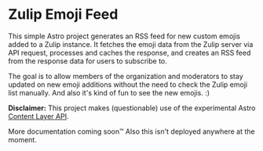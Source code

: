 # Zulip Emoji Feed

This simple Astro project generates an RSS feed for new custom emojis added to a Zulip instance. It fetches the emoji data from the Zulip server via API request, processes and caches the response, and creates an RSS feed from the response data for users to subscribe to.

The goal is to allow members of the organization and moderators to stay updated on new emoji additions without the need to check the Zulip emoji list manually. And also it's kind of fun to see the new emojis. :)

**Disclaimer:** This project makes (questionable) use of the experimental Astro [Content Layer API](https://astro.build/blog/astro-4140/#experimental-content-layer-api).

More documentation coming soon:tm: Also this isn't deployed anywhere at the moment.
